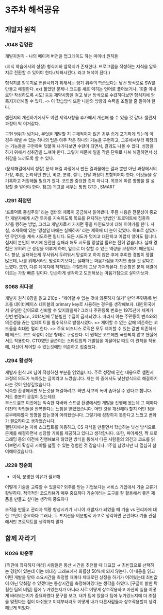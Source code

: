# 3주차 해석공유


## 개발자 원칙 

### J048 김영관
개발자원칙 - 나의 메이저 버전을 업그레이드 하는 마이너 원칙들

(지식 학습에서의 성장) 
형식지와 암묵지가 존재한다.
프로그램을 작성하는 지식을 암묵지로 전환할 수 있어야 한다.(체화시킨다. 라고 해석이 된다.)

형식지를 암묵지로 변환시키기 위해서는 암기 위주의 학습보다는 낯선 방식으로 SW를 만들고 해결한다.
ex) 풀었던 문제나 코드를 새로 익히는 언어로 풀어보거나, 10줄 이내로만 작성하도록 시도! 등등 제약사항을 걸고
낯선 방식으로 수련하다보면 형식지에 암묵지가더해질 수 있다.
-> 이 학습방식 또한 나만의 방향과 속력을 조절할 줄 알아야 한다.

챌린지의 개선하기에서도 이런 제약사항을 추가해서 개선해 볼 수 있을 것 같다.
챌린지 과정이 딱 이거같다.

구현 범위가 넓거나, 무엇을 개발할 지 구체적이지 않은 경우 쉽게 포기하게 되는데 이 경우 해낼 수 있는 하나의 팁은 아주 작은 하나의 기능을 구현하고, 그곳에서부터 확장되는 기능들을 구현하며 덧붙여 나가다보면 수련이 되면서, 결과도 나올 수 있다.
성장을 하기 위해서 성취감을 느껴야 한다. 그렇기 때문에 일을 작은 단위로 나눠 해결하면서 성취감을 느끼도록 할 수 있다.

(문제해결에서의 성장)
문제 해결 과정에서 만든 결과물에는 결과 뿐만 아닌 과정에서의 가정, 추론, 논리적인 판단, 비교, 분류, 설득, 전달 과정이 포함되어야 한다. 이것들을 잘 기록하고 저장해둘 필요가 있다. 코드만 중요한 것이 아니다.
목표에 따른 방향을 잘 설정할 줄 알아야 한다.
참고) 목표를 세우는 방법  GTD , SMART


### J291 최정민
‘프로덕트 중심주의’ 라는 챕터의 제목이 궁금해서 읽어봤다.
주된 내용은 전문성이 중요한 개발자에게 시간 투자를 지속하도록 목표를 유지하는 방법인 ‘프로덕트에 집중하자’를 행하는 방법, 그리고 개발자로서 가지면 좋을 마인드셋에 대해 이야기를 한다.
사실, 소제목에 있는 ‘망설일 바에는 실패하자’ 라는 제목에 더 눈이 갔었다.
목표로 삼았다면 무언가를 계속 시도하면 됩니다. 모든 시도가 멋지고 대단하고 어렵지 않아도 됩니다.
심지어 본인이 보기에 완전한 실패라 해도 시도를 망설일 필요는 전혀 없습니다.
실패 경험은 오히려 큰 성장을 이루게 하며, 앞으로 더 잘할 수 있는 역량을 보장하기 때문입니다.
항상, 실패하는게 무서워서 두려워서 망설이고 하지 않은 후에 후회한 경험이 정말 많은데, 나를 위해서라도 망설이기보다는 실패하는 마음가짐을 가지면 좋을 것 같다고 느꼈다.
또한, 다른 페이지에 적혀있는 구절인데 그냥 가져와본다.
단순함은 문제 해결에 이르는 가장 빠른 길이다.
단순하게 생각하고 도전해보는 마음가짐으로 살아가보자.

### S068 최다경
개발자 원칙 8장을 읽고
210p - “제어할 수 없는 것에 의존하지 않기”
만약 주민등록 번호를 데이터베이스 테이블의 primary key로 사용하는 경우를 생각해보자. 대한민국에서 유일한 값이므로 신뢰할 수 있지않을까? 그러나 주민등록 번호는 1975년에 체계가 한번 변경되고, 2014년에 무분별한 수집이 금지되었다. 따라서 이는 주민등록 번호와의 의존성을 끊는 업데이트를 필수적으로 발생시켰다. 
=> 제어할 수 없는 값에 의존하는 코드들을 최대한 멀리 한다. 
=> 주요 비즈니스 로직은 모두 제어할 수 있는 값만 의존하게 해 테스트 코드 작성이 쉬운 형태로 구성한다. 
이 원칙은 코드에만 국한되지 않고 현실에서도 적용한다. 
CTO였던 글쓴이는 스타트업의 개발팀을 이끌어갈 때도 이 원칙을 적용해, 자신이 제어할 수 있는것에만 의존하고 집중했다.

### J294 황성하
개발자 원칙
JK 님이 작성하신 부분을 읽었습니다. 주로 성장에 관한 내용으로 챌린지 과정의 의도가 녹아있는 글이라고 느꼈습니다. 
저는 이 중에서도 낯선방식으로 해결하기 라는 것이 인상깊었습니다.   
익숙한 환경에서만 모든것을 해결하려고. 하면 사고의 폭이 좁아질 수 있다고 합니다.   
저도 충분히 공감이 갔는데요   
부스트캠프 이전에는 익숙한 자바와 스프링 환경에서만 개발을 진행해 왔는데 그 때마다 이전의 작업들을 반복한다는 느낌을 받았었습니다. 어떤 것을 개선해야 할지 어떤 점을 공부해야할지 방향을 잡는것이 어려웠습니다. 
그렇기에 성장하지 못한다고 느꼈고 변화가 필요하다고 생각했습니다.  
챌린지에서는 자바 스크립트를 이용하고, CS 지식을 만들면서 학습하는 낯선 방식으로 문제를 해결하면서 성장할 기회를 제공하고 있다고 생각합니다. 
또한, 피어세션, 짝 프로그래밍 등의 이전에 진행해보지 않았던 방식을 통해서 다른 사람들의 의견과 코드를 읽어보면서 확실히 시야를 넓힐 수 있는 경험인 것 같습니다. 1주일 남았지만 더 열심히 참여해야겠습니다.


### J228 정준희 
- 이직, 분명한 이유가 필요해

어떻게 기술을 교류할 수 있을까?
외주를 받는 기업보다는 서비스 기업에서 기술 교류가 활발하다.
적극적인 코드리뷰가 매우 중요하다
기술이라는 도구를 잘 활용해서 좋은 제품을 만들고 싶다는 생각이 중요하다

조직을 만들고 관리자 역량 향상시키기
시니어 개발자가 되었을 때 기술 vs 관리자에 대한 고민이 중요하다
그러나, 두 포지션을 이분법적 사고로 생각하면 곤란하다
기술 관점에서만 프로덕트를 생각하지 말자


## 함께 자라기
### K026 박준후
[직관에 의지하지 마라]
사람들은 통산 시간을 추천할 때 대표값 → 최빈값으로 선택하는 경향이 있는데 이는 비대칭 그래프에서 화률상 50%채 되지 않는다. 이 내용을 읽고 어떤 개발을 맡아 소요시간을 측정할 때마다 제대로된 상정을 하기가 어려웠는데 최빈값이 아닌 맞춰갈 수 있겠다는 통상시간을 측정해야겠다는 생각을 하였다.
[구글이 밝힌 탁월한 팀의 비밀]
팀에 누가있는지가 아니라 서로 어떻게 상호작용하고 자신의 일을 어떻게 바라보는지가 중요하였다 문구를 보고, 내가 팀에 있을때 팀에 누가있느지에 더 초점을 맞췄다는 점이 아쉬웠고 이제부터라도 어떻게 내가 다른사람들과 상호작용할지 생각해보게 되었다.


